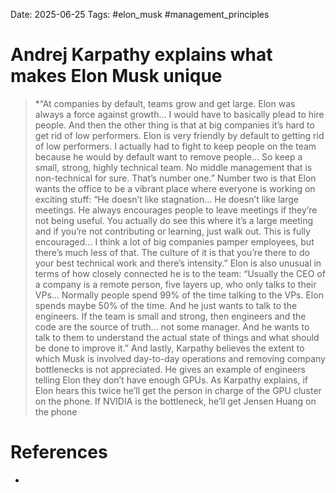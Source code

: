 Date: 2025-06-25
Tags: #elon_musk #management_principles 
# Andrej Karpathy explains what makes Elon Musk unique

>*“At companies by default, teams grow and get large. Elon was always a force against growth… I would have to basically plead to hire people. And then the other thing is that at big companies it’s hard to get rid of low performers. Elon is very friendly by default to getting rid of low performers. I actually had to fight to keep people on the team because he would by default want to remove people… So keep a small, strong, highly technical team. No middle management that is non-technical for sure. That’s number one.” Number two is that Elon wants the office to be a vibrant place where everyone is working on exciting stuff: “He doesn’t like stagnation… He doesn’t like large meetings. He always encourages people to leave meetings if they’re not being useful. You actually do see this where it’s a large meeting and if you’re not contributing or learning, just walk out. This is fully encouraged… I think a lot of big companies pamper employees, but there’s much less of that. The culture of it is that you’re there to do your best technical work and there’s intensity.” Elon is also unusual in terms of how closely connected he is to the team: “Usually the CEO of a company is a remote person, five layers up, who only talks to their VPs… Normally people spend 99% of the time talking to the VPs. Elon spends maybe 50% of the time. And he just wants to talk to the engineers. If the team is small and strong, then engineers and the code are the source of truth… not some manager. And he wants to talk to them to understand the actual state of things and what should be done to improve it.” And lastly, Karpathy believes the extent to which Musk is involved day-to-day operations and removing company bottlenecks is not appreciated. He gives an example of engineers telling Elon they don’t have enough GPUs. As Karpathy explains, if Elon hears this twice he’ll get the person in charge of the GPU cluster on the phone. If NVIDIA is the bottleneck, he’ll get Jensen Huang on the phone

# References
- 
 